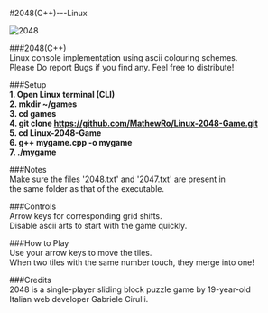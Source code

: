 #2048(C++)---Linux    
    
    
![2048](https://cloud.githubusercontent.com/assets/19341165/15267299/78c5ca4c-19db-11e6-86df-751eb3559e14.png)
  
  
###2048(C++)           
Linux console implementation using ascii colouring schemes.     
Please Do report Bugs if you find any. Feel free to distribute!  
  
###Setup    
**1. Open Linux terminal (CLI)**    
**2. mkdir ~/games**    
**3. cd games**    
**4. git clone https://github.com/MathewRo/Linux-2048-Game.git**      
**5. cd Linux-2048-Game**    
**6. g++ mygame.cpp -o mygame**    
**7. ./mygame**    
  
###Notes    
Make sure the files '2048.txt' and '2047.txt' are present in   
the same folder as that of the executable.  

###Controls      
Arrow keys for corresponding grid shifts.   
Disable ascii arts to start with the game quickly.  
  
###How to Play       
Use your arrow keys to move the tiles.  
When two tiles with the same number touch, they merge into one!  

###Credits       
2048 is a single-player sliding block puzzle game by 19-year-old   
Italian web developer Gabriele Cirulli.  
